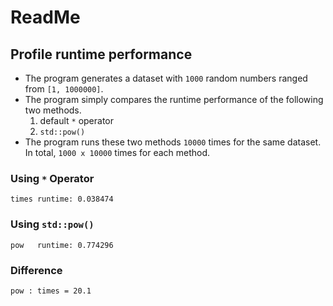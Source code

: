 ﻿# ReadMe

## Profile runtime performance

- The program generates a dataset with `1000` random numbers ranged from `[1, 1000000]`.
- The program simply compares the runtime performance of the following two methods. 
    1. default `*` operator
    2. `std::pow()`
- The program runs these two methods `10000` times for the same dataset. In total, `1000 x 10000` times for each method.

### Using `*` Operator
`times runtime: 0.038474`

### Using `std::pow()`
`pow   runtime: 0.774296`

### Difference
`pow : times = 20.1`
